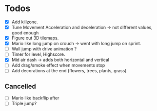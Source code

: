 # Todos

- [x] Add killzone.
- [x] Tune Movement Acceleration and deceleration -> not different values, good enough
- [x] Figure out 3D tilemaps.
- [x] Mario like long jump on crouch -> went with long jump on sprint.
- [ ] Wall jump with drive animation ?
- [ ] Timer for level, Highscore.
- [x] Mid air dash -> adds both horizontal and vertical
- [ ] Add drag/smoke effect when movements stop
- [ ] Add decorations at the end (flowers, trees, plants, grass)

## Cancelled
- [ ] Mario like backflip after 
- [ ] Triple jump?